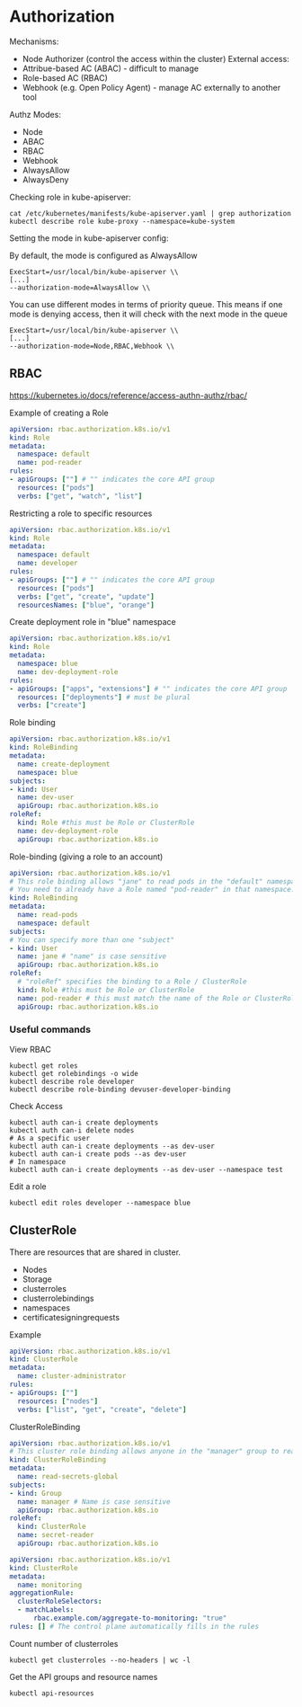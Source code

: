 # Authorization
Mechanisms:
- Node Authorizer (control the access within the cluster)
External access:
- Attribue-based AC (ABAC) - difficult to manage
- Role-based AC (RBAC) 
- Webhook (e.g. Open Policy Agent) - manage AC externally to another tool

Authz Modes:
- Node
- ABAC
- RBAC
- Webhook
- AlwaysAllow
- AlwaysDeny

Checking role in kube-apiserver:
```
cat /etc/kubernetes/manifests/kube-apiserver.yaml | grep authorization
kubectl describe role kube-proxy --namespace=kube-system
```

Setting the mode in kube-apiserver config:

By default, the mode is configured as AlwaysAllow
```
ExecStart=/usr/local/bin/kube-apiserver \\
[...]
--authorization-mode=AlwaysAllow \\           
```

You can use different modes in terms of priority queue. This means if one mode is denying access, then it will check with the next mode in the queue
```
ExecStart=/usr/local/bin/kube-apiserver \\
[...]
--authorization-mode=Node,RBAC,Webhook \\
```

## RBAC
https://kubernetes.io/docs/reference/access-authn-authz/rbac/

Example of creating a Role
```yaml
apiVersion: rbac.authorization.k8s.io/v1
kind: Role
metadata:
  namespace: default
  name: pod-reader
rules:
- apiGroups: [""] # "" indicates the core API group
  resources: ["pods"]
  verbs: ["get", "watch", "list"]
```

Restricting a role to specific resources
```yaml
apiVersion: rbac.authorization.k8s.io/v1
kind: Role
metadata:
  namespace: default
  name: developer
rules:
- apiGroups: [""] # "" indicates the core API group
  resources: ["pods"]
  verbs: ["get", "create", "update"]
  resourcesNames: ["blue", "orange"]
```

Create deployment role in "blue" namespace
```yaml
apiVersion: rbac.authorization.k8s.io/v1
kind: Role
metadata:
  namespace: blue
  name: dev-deployment-role
rules:
- apiGroups: ["apps", "extensions"] # "" indicates the core API group
  resources: ["deployments"] # must be plural
  verbs: ["create"]
```
Role binding
```yaml
apiVersion: rbac.authorization.k8s.io/v1
kind: RoleBinding
metadata:
  name: create-deployment
  namespace: blue
subjects:
- kind: User
  name: dev-user
  apiGroup: rbac.authorization.k8s.io
roleRef:
  kind: Role #this must be Role or ClusterRole
  name: dev-deployment-role
  apiGroup: rbac.authorization.k8s.io
```

Role-binding (giving a role to an account)
```yaml
apiVersion: rbac.authorization.k8s.io/v1
# This role binding allows "jane" to read pods in the "default" namespace.
# You need to already have a Role named "pod-reader" in that namespace.
kind: RoleBinding
metadata:
  name: read-pods
  namespace: default
subjects:
# You can specify more than one "subject"
- kind: User
  name: jane # "name" is case sensitive
  apiGroup: rbac.authorization.k8s.io
roleRef:
  # "roleRef" specifies the binding to a Role / ClusterRole
  kind: Role #this must be Role or ClusterRole
  name: pod-reader # this must match the name of the Role or ClusterRole you wish to bind to
  apiGroup: rbac.authorization.k8s.io
```

### Useful commands
View RBAC
```
kubectl get roles
kubectl get rolebindings -o wide
kubectl describe role developer
kubectl describe role-binding devuser-developer-binding
```
Check Access
```
kubectl auth can-i create deployments
kubectl auth can-i delete nodes
# As a specific user
kubectl auth can-i create deployments --as dev-user
kubectl auth can-i create pods --as dev-user
# In namespace
kubectl auth can-i create deployments --as dev-user --namespace test
```
Edit a role
```
kubectl edit roles developer --namespace blue
```

## ClusterRole
There are resources that are shared in cluster.
- Nodes
- Storage
- clusterroles
- clusterrolebindings
- namespaces
- certificatesigningrequests

Example
```yaml
apiVersion: rbac.authorization.k8s.io/v1
kind: ClusterRole
metadata:
  name: cluster-administrator
rules:
- apiGroups: [""]
  resources: ["nodes"]
  verbs: ["list", "get", "create", "delete"]
```
ClusterRoleBinding
```yaml
apiVersion: rbac.authorization.k8s.io/v1
# This cluster role binding allows anyone in the "manager" group to read secrets in any namespace.
kind: ClusterRoleBinding
metadata:
  name: read-secrets-global
subjects:
- kind: Group
  name: manager # Name is case sensitive
  apiGroup: rbac.authorization.k8s.io
roleRef:
  kind: ClusterRole
  name: secret-reader
  apiGroup: rbac.authorization.k8s.io
```

```yaml
apiVersion: rbac.authorization.k8s.io/v1
kind: ClusterRole
metadata:
  name: monitoring
aggregationRule:
  clusterRoleSelectors:
  - matchLabels:
      rbac.example.com/aggregate-to-monitoring: "true"
rules: [] # The control plane automatically fills in the rules
```

Count number of clusterroles
```
kubectl get clusterroles --no-headers | wc -l
```
Get the API groups and resource names
```
kubectl api-resources
```